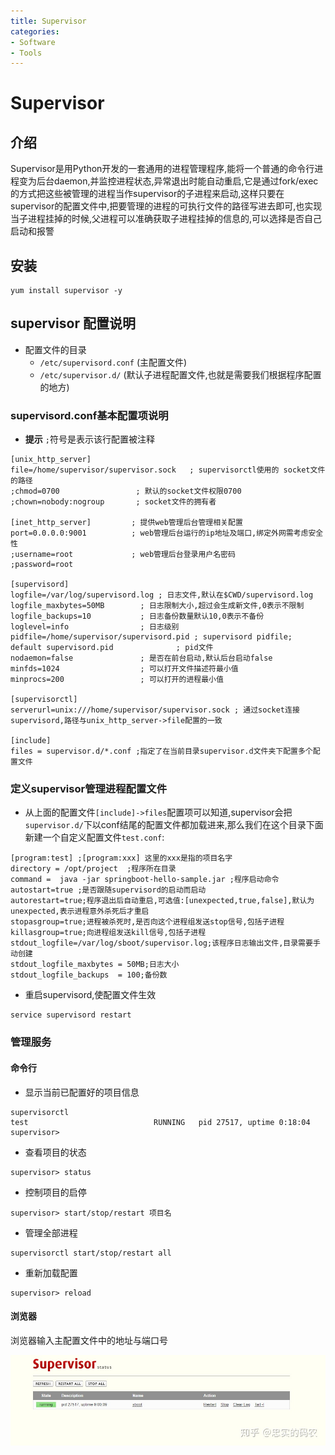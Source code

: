 ```yaml
---
title: Supervisor
categories:
- Software
- Tools
---
```

# Supervisor

## 介绍

Supervisor是用Python开发的一套通用的进程管理程序,能将一个普通的命令行进程变为后台daemon,并监控进程状态,异常退出时能自动重启,它是通过fork/exec的方式把这些被管理的进程当作supervisor的子进程来启动,这样只要在supervisor的配置文件中,把要管理的进程的可执行文件的路径写进去即可,也实现当子进程挂掉的时候,父进程可以准确获取子进程挂掉的信息的,可以选择是否自己启动和报警

## 安装

```text
yum install supervisor -y
```

## supervisor 配置说明

- 配置文件的目录
    - `/etc/supervisord.conf` (主配置文件)
    - `/etc/supervisor.d/` (默认子进程配置文件,也就是需要我们根据程序配置的地方)

### supervisord.conf基本配置项说明

- **提示** `;`符号是表示该行配置被注释

```text
[unix_http_server]
file=/home/supervisor/supervisor.sock   ; supervisorctl使用的 socket文件的路径
;chmod=0700                 ; 默认的socket文件权限0700
;chown=nobody:nogroup       ; socket文件的拥有者

[inet_http_server]         ; 提供web管理后台管理相关配置
port=0.0.0.0:9001          ; web管理后台运行的ip地址及端口,绑定外网需考虑安全性
;username=root             ; web管理后台登录用户名密码
;password=root

[supervisord]
logfile=/var/log/supervisord.log ; 日志文件,默认在$CWD/supervisord.log
logfile_maxbytes=50MB        ; 日志限制大小,超过会生成新文件,0表示不限制
logfile_backups=10           ; 日志备份数量默认10,0表示不备份
loglevel=info                ; 日志级别
pidfile=/home/supervisor/supervisord.pid ; supervisord pidfile; default supervisord.pid              ; pid文件
nodaemon=false               ; 是否在前台启动,默认后台启动false
minfds=1024                  ; 可以打开文件描述符最小值
minprocs=200                 ; 可以打开的进程最小值

[supervisorctl]
serverurl=unix:///home/supervisor/supervisor.sock ; 通过socket连接supervisord,路径与unix_http_server->file配置的一致

[include]
files = supervisor.d/*.conf ;指定了在当前目录supervisor.d文件夹下配置多个配置文件
```

### 定义supervisor管理进程配置文件

- 从上面的配置文件`[include]->files`配置项可以知道,supervisor会把`supervisor.d/`下以conf结尾的配置文件都加载进来,那么我们在这个目录下面新建一个自定义配置文件`test.conf`:

```text
[program:test] ;[program:xxx] 这里的xxx是指的项目名字
directory = /opt/project  ;程序所在目录
command =  java -jar springboot-hello-sample.jar ;程序启动命令
autostart=true ;是否跟随supervisord的启动而启动
autorestart=true;程序退出后自动重启,可选值:[unexpected,true,false],默认为unexpected,表示进程意外杀死后才重启
stopasgroup=true;进程被杀死时,是否向这个进程组发送stop信号,包括子进程
killasgroup=true;向进程组发送kill信号,包括子进程
stdout_logfile=/var/log/sboot/supervisor.log;该程序日志输出文件,目录需要手动创建
stdout_logfile_maxbytes = 50MB;日志大小
stdout_logfile_backups  = 100;备份数
```

- 重启supervisord,使配置文件生效

```text
service supervisord restart
```

### 管理服务

#### 命令行

- 显示当前已配置好的项目信息

```
supervisorctl
test                            RUNNING   pid 27517, uptime 0:18:04
supervisor>
```

- 查看项目的状态

```
supervisor> status
```

- 控制项目的启停

```
supervisor> start/stop/restart 项目名
```

- 管理全部进程

```
supervisorctl start/stop/restart all
```

- 重新加载配置

```
supervisor> reload
```

#### 浏览器

浏览器输入主配置文件中的地址与端口号

![img](https://raw.githubusercontent.com/LuShan123888/Files/main/Pictures/2020-12-10-2020-12-10-2020-11-27-v2-3032f202ef1566428701231235529c76_1440w.jpg)